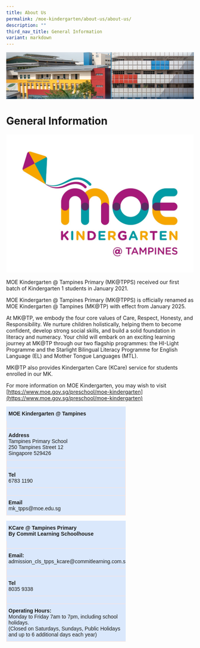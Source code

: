```yaml
---
title: About Us
permalink: /moe-kindergarten/about-us/about-us/
description: ""
third_nav_title: General Information
variant: markdown
---
```

![](/images/mk%20kindergarten.jpg)

General Information
========


![](/images/mk_tampines.jpg)


MOE Kindergarten @ Tampines Primary (MK@TPPS) received our first batch of Kindergarten 1 students in January 2021. 

MOE Kindergarten @ Tampines Primary (MK@TPPS) is officially renamed as MOE Kindergarten @ Tampines (MK@TP) with effect from January 2025.

At MK@TP, we embody the four core values of Care, Respect, Honesty, and Responsibility. We nurture children holistically, helping them to become confident, develop strong social skills, and build a solid foundation in literacy and numeracy. Your child will embark on an exciting learning journey at MK@TP through our two flagship programmes: the HI-Light Programme and the Starlight Bilingual Literacy Programme for English Language (EL) and Mother Tongue Languages (MTL).

MK@TP also provides Kindergarten Care (KCare) service for students enrolled in our MK. 


For more information on MOE Kindergarten, you may wish to visit&nbsp;
[https://www.moe.gov.sg/preschool/moe-kindergarten](https://www.moe.gov.sg/preschool/moe-kindergarten)


<style type="text/css">
.tg  {border-collapse:collapse;border-spacing:0;}
.tg td{border-color:black;border-style:solid;border-width:1px;font-family:Arial, sans-serif;font-size:14px;
  overflow:hidden;padding:10px 5px;word-break:normal;}
.tg th{border-color:black;border-style:solid;border-width:1px;font-family:Arial, sans-serif;font-size:14px;
  font-weight:normal;overflow:hidden;padding:10px 5px;word-break:normal;}
.tg .tg-hmb0{background-color:#dae8fc;border-color:#dae8fc;font-size:14px;font-weight:bold;text-align:left;vertical-align:top}
.tg .tg-7tqb{background-color:#dae8fc;border-color:#dae8fc;font-size:14px;text-align:left;vertical-align:top}
</style>
<table class="tg" style="undefined;table-layout: fixed; width: 321px">
<colgroup>
<col style="width: 321px">
</colgroup>
<thead>
  <tr>
    <th class="tg-hmb0">MOE Kindergarten @ Tampines</th>
  </tr>
</thead>
<tbody>
  <tr>
    <td class="tg-7tqb"></td>
  </tr>
  <tr>
    <td class="tg-7tqb"><span style="font-weight:bold">Address</span><br><span style="font-weight:400;font-style:normal;text-decoration:none">Tampines Primary School </span><br><span style="font-weight:400;font-style:normal;text-decoration:none">250 Tampines Street 12</span><br><span style="font-weight:400;font-style:normal;text-decoration:none">Singapore 529426</span></td>
  </tr>
  <tr>
    <td class="tg-7tqb"></td>
  </tr>
  <tr>
    <td class="tg-7tqb"><span style="font-weight:bold">Tel</span><br><span style="font-weight:400;font-style:normal;text-decoration:none">6783 1190</span></td>
  </tr>
  <tr>
    <td class="tg-7tqb"></td>
  </tr>
  <tr>
    <td class="tg-7tqb"><span style="font-weight:bold">Email</span><br><span style="font-weight:400;font-style:normal;text-decoration:none">mk_tpps@moe.edu.sg</span></td>
  </tr>
</tbody>
</table>

<style type="text/css">
.tg  {border-collapse:collapse;border-spacing:0;}
.tg td{border-color:black;border-style:solid;border-width:1px;font-family:Arial, sans-serif;font-size:14px;
  overflow:hidden;padding:10px 5px;word-break:normal;}
.tg th{border-color:black;border-style:solid;border-width:1px;font-family:Arial, sans-serif;font-size:14px;
  font-weight:normal;overflow:hidden;padding:10px 5px;word-break:normal;}
.tg .tg-hmb0{background-color:#dae8fc;border-color:#dae8fc;font-size:14px;font-weight:bold;text-align:left;vertical-align:top}
.tg .tg-7tqb{background-color:#dae8fc;border-color:#fee3da;font-size:14px;text-align:left;vertical-align:top}
</style>
<table class="tg" style="undefined;table-layout: fixed; width: 321px">
<colgroup>
<col style="width: 321px">
</colgroup>
<thead>
  <tr>
    <th class="tg-hmb0">KCare @ Tampines Primary<br>By Commit Learning Schoolhouse</th>
  </tr>
</thead>
<tbody>
  <tr>
    <td class="tg-7tqb"></td>
  </tr>
  <tr>
    <td class="tg-7tqb"><span style="font-weight:bold">Email:</span><br><span style="font-weight:400;font-style:normal;text-decoration:none">admission_cls_tpps_kcare@commitlearning.com.sg</span></td>
  </tr>
  <tr>
    <td class="tg-7tqb"></td>
  </tr>
  <tr>
    <td class="tg-7tqb"><span style="font-weight:bold">Tel</span><br><span style="font-weight:400;font-style:normal;text-decoration:none">8035 9338</span></td>
  </tr>
  <tr>
    <td class="tg-7tqb"></td>
  </tr>
  <tr>
    <td class="tg-7tqb"><span style="font-weight:bold">Operating Hours:</span><br><span style="font-weight:400;font-style:normal;text-decoration:none">Monday to Friday 7am to 7pm, including school holidays.<br>
(Closed on Saturdays, Sundays, Public Holidays and up to 6 additional days each year)
</span></td>
  </tr>
</tbody>
</table>